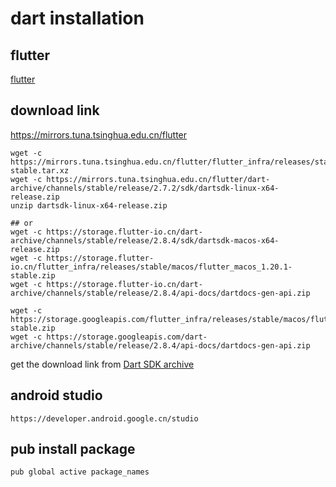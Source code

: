 # dart installation

## flutter
[flutter](flutter.cn)

## download link
https://mirrors.tuna.tsinghua.edu.cn/flutter
``` shell
wget -c https://mirrors.tuna.tsinghua.edu.cn/flutter/flutter_infra/releases/stable/linux/flutter_linux_v1.12.13%2Bhotfix.9-stable.tar.xz
wget -c https://mirrors.tuna.tsinghua.edu.cn/flutter/dart-archive/channels/stable/release/2.7.2/sdk/dartsdk-linux-x64-release.zip
unzip dartsdk-linux-x64-release.zip

## or
wget -c https://storage.flutter-io.cn/dart-archive/channels/stable/release/2.8.4/sdk/dartsdk-macos-x64-release.zip
wget -c https://storage.flutter-io.cn/flutter_infra/releases/stable/macos/flutter_macos_1.20.1-stable.zip
wget -c https://storage.flutter-io.cn/dart-archive/channels/stable/release/2.8.4/api-docs/dartdocs-gen-api.zip

wget -c https://storage.googleapis.com/flutter_infra/releases/stable/macos/flutter_macos_1.20.1-stable.zip
wget -c https://storage.googleapis.com/dart-archive/channels/stable/release/2.8.4/api-docs/dartdocs-gen-api.zip
```
get the download link from [Dart SDK archive](https://dart.dev/tools/sdk/archive)

## android studio

```
https://developer.android.google.cn/studio
```

## pub install package

``` shell
pub global active package_names
```
